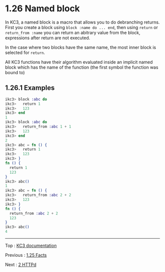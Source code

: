 # 1.26 Named block

In KC3, a named block is a macro that allows you to do debranching returns.
First you create a block using `block :name do ... end`, then using
`return` or `return_from :name` you can return an abitrary value from
the block, expressions after return are not executed.

In the case where two blocks have the same name, the most inner block
is selected for `return`.

All KC3 functions have their algorithm evaluated inside an implicit
named block which has the name of the function (the first symbol the
function was bound to)


## 1.26.1 Examples

```elixir
ikc3> block :abc do
ikc3>   return 1
ikc3>   123
ikc3> end
1
ikc3> block :abc do
ikc3>   return_from :abc 1 + 1
ikc3>   123
ikc3> end
2
ikc3> abc = fn () {
ikc3>   return 1
ikc3>   123
ikc3> }
fn () {
  return 1
  123
}
ikc3> abc()
1
ikc3> abc = fn () {
ikc3>   return_from :abc 2 + 2
ikc3>   123
ikc3> }
fn () {
  return_from :abc 2 + 2
  123
}
ikc3> abc()
4
```

---

Top : [KC3 documentation](/doc/)

Previous : [1.25 Facts](1.25_Facts)

Next : [2 HTTPd](../2_HTTPd)
